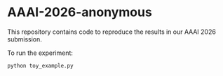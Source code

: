 # AAAI-2026-anonymous

This repository contains code to reproduce the results in our AAAI 2026 submission.

To run the experiment:

```bash
python toy_example.py
